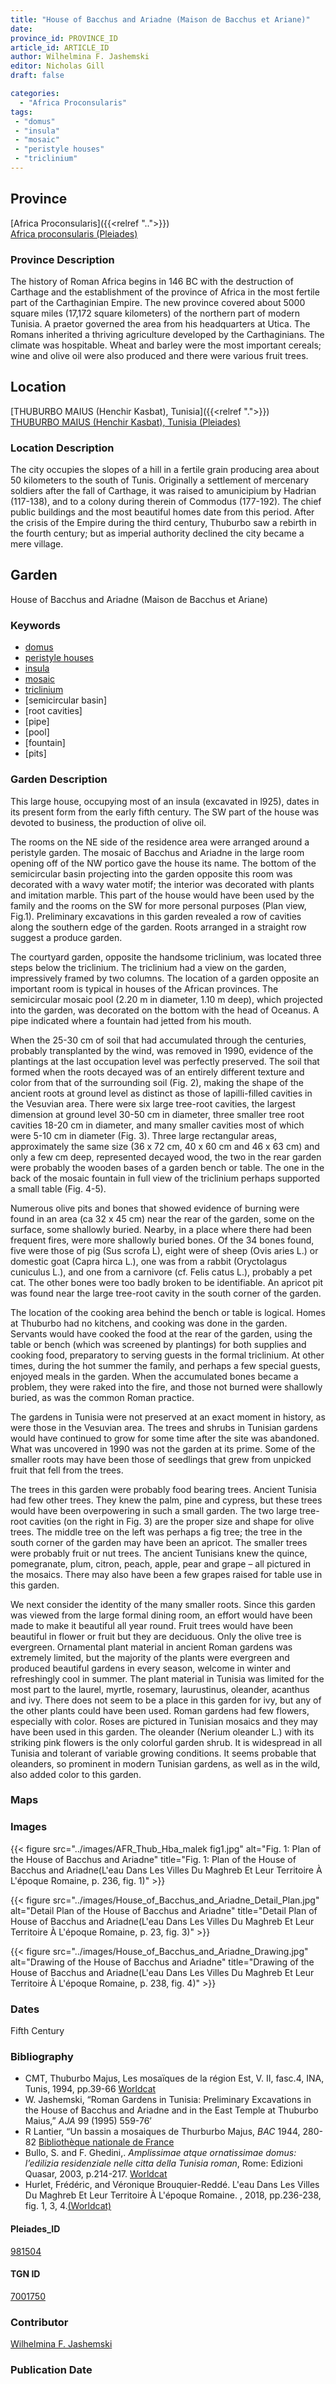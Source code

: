 ```yaml
---
title: "House of Bacchus and Ariadne (Maison de Bacchus et Ariane)"
date:
province_id: PROVINCE_ID
article_id: ARTICLE_ID
author: Wilhelmina F. Jashemski
editor: Nicholas Gill
draft: false

categories:
  - "Africa Proconsularis"
tags:
 - "domus"
 - "insula"
 - "mosaic"
 - "peristyle houses"
 - "triclinium"
---
```


## Province
[Africa Proconsularis]({{<relref "..">}}) \
[Africa proconsularis (Pleiades)](https://pleiades.stoa.org/places/991341)

### Province Description

The history of Roman Africa begins in 146 BC with the destruction of Carthage and the establishment of the province of Africa in the most fertile part of the Carthaginian Empire. The new province covered about 5000 square miles (17,172 square kilometers) of the northern part of modern Tunisia. A praetor governed the area from his headquarters at Utica. The Romans inherited a thriving agriculture developed by the Carthaginians. The climate was hospitable. Wheat and barley were the most important cereals; wine and olive oil were also produced and there were various fruit trees.

## Location
[THUBURBO MAIUS (Henchir Kasbat), Tunisia]({{<relref ".">}}) \
[THUBURBO MAIUS (Henchir Kasbat), Tunisia (Pleiades)](https://pleiades.stoa.org/places/315220)

### Location Description

The city occupies the slopes of a hill in a fertile grain producing area about 50 kilometers to the south of Tunis. Originally a settlement of mercenary soldiers after the fall of Carthage, it was raised to amunicipium by Hadrian (117-138), and to a colony during therein of Commodus (177-192). The chief public buildings and the most beautiful homes date from this period. After the crisis of the Empire during the third century, Thuburbo saw a rebirth in the fourth century; but as imperial authority declined the city became a mere village.


## Garden

House of Bacchus and Ariadne (Maison de Bacchus et Ariane)

### Keywords
- [domus](http://vocab.getty.edu/page/aat/300005506)
- [peristyle houses](http://vocab.getty.edu/page/aat/300005452)
- [insula](http://vocab.getty.edu/page/aat/300000325)
- [mosaic](http://vocab.getty.edu/page/aat/300015342)
- [triclinium](http://vocab.getty.edu/page/aat/300004359)
- [semicircular basin]
- [root cavities]
- [pipe]
- [pool]
- [fountain]
- [pits]

### Garden Description

This large house, occupying most of an insula (excavated in l925), dates in its present form from the early fifth century.  The SW part of the house was devoted to business, the production of olive oil.

The rooms on the NE side of the residence area were arranged around a peristyle garden. The mosaic of Bacchus and Ariadne in the large room opening off of the NW portico gave the house its name. The bottom of the semicircular basin projecting into the garden opposite this room was decorated with a wavy water motif; the interior was decorated with plants and imitation marble. This part of the house would have been used by the family and the rooms on the SW for more personal purposes (Plan view, Fig.1). Preliminary excavations in this garden revealed a row of cavities along the southern edge of the garden. Roots arranged in a straight row suggest a produce garden.

The courtyard garden, opposite the handsome triclinium, was located three steps below the triclinium.  The triclinium had a view on the garden, impressively framed by two columns. The location of a garden opposite an important room is typical in houses of the African provinces.  The semicircular mosaic pool (2.20 m in diameter, 1.10 m deep), which projected into the garden, was decorated on the bottom with the head of Oceanus.  A pipe indicated where a fountain had jetted from his mouth.

When the 25-30 cm of soil that had accumulated through the centuries, probably transplanted by the wind, was removed in 1990, evidence of the plantings at the last occupation level was perfectly preserved.  The soil that formed when the roots decayed was of an entirely different texture and color from that of the surrounding soil (Fig. 2), making the shape of the ancient roots at ground level as distinct as those of lapilli-filled cavities in the Vesuvian area.  There were six large tree-root cavities, the largest dimension at ground level 30-50 cm in diameter, three smaller tree root cavities 18-20 cm in diameter, and many smaller cavities most of which were 5-10 cm in diameter (Fig. 3). Three large rectangular areas, approximately the same size (36 x 72 cm, 40 x 60 cm and 46 x 63 cm) and only a few cm deep, represented decayed wood, the two in the rear garden were probably the wooden bases of a garden bench or table.  The one in the back of the mosaic fountain in full view of the triclinium perhaps supported a small table (Fig. 4-5).

Numerous olive pits and bones that showed evidence of burning were found in an area (ca 32 x 45 cm) near the rear of the garden, some on the surface, some shallowly buried.  Nearby, in a place where there had been frequent fires, were more shallowly buried bones.  Of the 34 bones found, five were those of pig (Sus scrofa L), eight were of sheep (Ovis aries L.) or domestic goat (Capra hirca L.), one was from a rabbit (Oryctolagus cuniculus L.), and one from a carnivore (cf. Felis catus L.), probably a pet cat. The other bones were too badly broken to be identifiable.  An apricot pit was found near the large tree-root cavity in the south corner of the garden.

The location of the cooking area behind the bench or table is logical.  Homes at Thuburbo had no kitchens, and cooking was done in the garden.  Servants would have cooked the food at the rear of the garden, using the table or bench (which was screened by plantings) for both supplies and cooking food, preparatory to serving guests in the formal triclinium.  At other times, during the hot summer the family, and perhaps a few special guests, enjoyed meals in the garden.  When the accumulated bones became a problem, they were raked into the fire, and those not burned were shallowly buried, as was the common Roman practice.

The gardens in Tunisia were not preserved at an exact moment in history, as were those in the Vesuvian area.  The trees and shrubs in Tunisian gardens would have continued to grow for some time after the site was abandoned.  What was uncovered in 1990 was not the garden at its prime.  Some of the smaller roots may have been those of seedlings that grew from unpicked fruit that fell from the trees.

The trees in this garden were probably food bearing trees.  Ancient Tunisia had few other trees.  They knew the palm, pine and cypress, but these trees would have been overpowering in such a small garden.  The two large tree-root cavities (on the right in Fig. 3) are the proper size and shape for olive trees.  The middle tree on the left was perhaps a fig tree; the tree in the south corner of the garden may have been an apricot.  The smaller trees were probably fruit or nut trees.  The ancient Tunisians knew the quince, pomegranate, plum, citron, peach, apple, pear and grape – all pictured in the mosaics.  There may also have been a few grapes raised for table use in this garden.  

We next consider the identity of the many smaller roots.  Since this garden was viewed from the large formal dining room, an effort would have been made to make it beautiful all year round.  Fruit trees would have been beautiful in flower or fruit but they are deciduous.  Only the olive tree is evergreen.  Ornamental plant material in ancient Roman gardens was extremely limited, but the majority of the plants were evergreen and produced beautiful gardens in every season, welcome in winter and refreshingly cool in summer.  The plant material in Tunisia was limited for the most part to the laurel, myrtle, rosemary, laurustinus, oleander, acanthus and ivy.  There does not seem to be a place in this garden for ivy, but any of the other plants could have been used.  Roman gardens had few flowers, especially with color.  Roses are pictured in Tunisian mosaics and they may have been used in this garden. The oleander (Nerium oleander L.) with its striking pink flowers is the only colorful garden shrub.  It is widespread in all Tunisia and tolerant of variable growing conditions.  It seems probable that oleanders, so prominent in modern Tunisian gardens, as well as in the wild, also added color to this garden.

### Maps

### Images

{{< figure src="../images/AFR_Thub_Hba_malek fig1.jpg" alt="Fig. 1: Plan of the House of Bacchus and Ariadne" title="Fig. 1: Plan of the House of Bacchus and Ariadne(L'eau Dans Les Villes Du Maghreb Et Leur Territoire À L'époque Romaine, p. 236, fig. 1)" >}}

{{< figure src="../images/House_of_Bacchus_and_Ariadne_Detail_Plan.jpg" alt="Detail Plan of the House of Bacchus and Ariadne" title="Detail Plan of House of Bacchus and Ariadne(L'eau Dans Les Villes Du Maghreb Et Leur Territoire À L'époque Romaine, p. 23, fig. 3)" >}}

{{< figure src="../images/House_of_Bacchus_and_Ariadne_Drawing.jpg" alt="Drawing of the House of Bacchus and Ariadne" title="Drawing of the House of Bacchus and Ariadne(L'eau Dans Les Villes Du Maghreb Et Leur Territoire À L'époque Romaine, p. 238, fig. 4)" >}}
<!--convert photos to jpeg-->

### Dates

Fifth Century

### Bibliography

* CMT,  Thuburbo  Majus,  Les  mosaïques  de  la  région  Est,  V.  II,  fasc.4,    INA, Tunis, 1994, pp.39-66 [Worldcat](http://www.worldcat.org/oclc/71513636)
*  W. Jashemski, “Roman Gardens in Tunisia: Preliminary Excavations in the House of Bacchus and Ariadne and in the East Temple at Thuburbo Maius,” *AJA* 99 (1995) 559-76’
*  R Lantier, “Un bassin a mosaiques de Thurburbo Majus, *BAC* 1944, 280-82 [Bibliothèque nationale de France](https://gallica.bnf.fr/ark:/12148/bpt6k62947017/f290.item#)
*  Bullo, S. and F. Ghedini,. *Amplissimae atque ornatissimae domus: l’edilizia residenziale nelle citta della Tunisia roman*, Rome: Edizioni Quasar, 2003, p.214-217. [Worldcat](http://www.worldcat.org/oclc/989088620)
* Hurlet, Frédéric, and Véronique Brouquier-Reddé. L'eau Dans Les Villes Du Maghreb Et Leur Territoire À L'époque Romaine. , 2018, pp.236-238, fig. 1, 3, 4.[(Worldcat)](http://www.worldcat.org/oclc/1078217356)


#### Pleiades_ID

[981504](https://pleiades.stoa.org/places/981504)

#### TGN ID

[7001750](http://vocab.getty.edu/page/tgn/7001750)

### Contributor

[Wilhelmina F. Jashemski](http://worldcat.org/identities/lccn-n80037970/)

### Publication Date